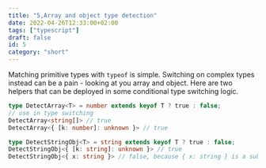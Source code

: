 ```yaml
---
title: "5,Array and object type detection"
date: 2022-04-26T12:33:00+02:00
tags: ["typescript"]
draft: false
id: 5
category: "short"
---
```


Matching primitive types with `typeof` is simple. Switching on complex types instead can be a pain - looking at you array and object. Here are two helpers that can be deployed in some conditional type switching logic.

```typescript
type DetectArray<T> = number extends keyof T ? true : false;
// use in type switching
DetectArray<string[]> // true
DetectArray<{ [k: number]: unknown }> // true

type DetectStringObj<T> = string extends keyof T ? true : false;
DetectStringObj<{ [k: string]: unknown }> // true
DetectStringObj<{ x: string }> // false, because { x: string } is a subtyped object
```
